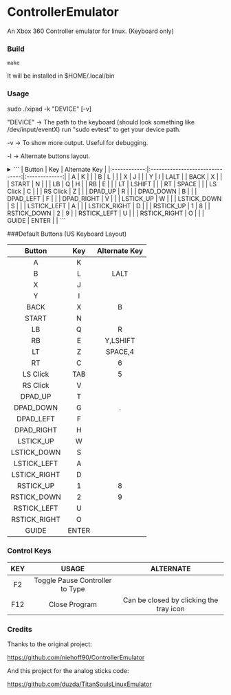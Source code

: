 # ControllerEmulator
An Xbox 360 Controller emulator for linux. (Keyboard only)

### Build

```
make
```

It will be installed in $HOME/.local/bin

### Usage

sudo ./xipad -k "DEVICE" [-v]

"DEVICE" -> The path to the keyboard (should look something like /dev/input/eventX)
            run "sudo evtest" to get your device path.

   -v    -> To show more output. Useful for debugging.

   -l    -> Alternate buttons layout.
   <details>
       <summary>
       ```
       | Button       | Key                             | Alternate Key |
       |:------------:|:-------------------------------:|:-------------:|
       | A            | K                               |               |
       | B            | L                               |               |
       | X            | J                               |               |
       | Y            | I                               | LALT          |
       | BACK         | X                               |               |
       | START        | N                               |               |
       | LB           | Q                               | H             |
       | RB           | E                               |               |
       | LT           | LSHIFT                          |               |
       | RT           | SPACE                           |               |
       | LS Click     | C                               |               |
       | RS Click     | Z                               |               |
       | DPAD_UP      | R                               |               |
       | DPAD_DOWN    | B                               |               |
       | DPAD_LEFT    | F                               |               |
       | DPAD_RIGHT   | V                               |               |
       | LSTICK_UP    | W                               |               |
       | LSTICK_DOWN  | S                               |               |
       | LSTICK_LEFT  | A                               |               |
       | LSTICK_RIGHT | D                               |               |
       | RSTICK_UP    | 1                               | 8             |
       | RSTICK_DOWN  | 2                               | 9             |
       | RSTICK_LEFT  | U                               |               |
       | RSTICK_RIGHT | O                               |               |
       | GUIDE        | ENTER                           |               |
       ```
       </summary>
   </details>

###Default Buttons (US Keyboard Layout)

| Button       | Key                             | Alternate Key |
|:------------:|:-------------------------------:|:-------------:|
| A            | K                               |               |
| B            | L                               | LALT          |
| X            | J                               |               |
| Y            | I                               |               |
| BACK         | X                               | B             |
| START        | N                               |               |
| LB           | Q                               | R             |
| RB           | E                               | Y,LSHIFT      |
| LT           | Z                               | SPACE,4       |
| RT           | C                               | 6             |
| LS Click     | TAB                             | 5             |
| RS Click     | V                               |               |
| DPAD_UP      | T                               |               |
| DPAD_DOWN    | G                               | .             |
| DPAD_LEFT    | F                               |               |
| DPAD_RIGHT   | H                               |               |
| LSTICK_UP    | W                               |               |
| LSTICK_DOWN  | S                               |               |
| LSTICK_LEFT  | A                               |               |
| LSTICK_RIGHT | D                               |               |
| RSTICK_UP    | 1                               | 8             |
| RSTICK_DOWN  | 2                               | 9             |
| RSTICK_LEFT  | U                               |               |
| RSTICK_RIGHT | O                               |               |
| GUIDE        | ENTER                           |               |

### Control Keys

| KEY          | USAGE                           | ALTERNATE     |
|:------------:|:-------------------------------:|:-------------:|
| F2           | Toggle Pause Controller to Type |               |
| F12          | Close Program                   | Can be closed by clicking the tray icon |

### Credits

Thanks to the original project:

https://github.com/niehoff90/ControllerEmulator

And this project for the analog sticks code:

https://github.com/duzda/TitanSoulsLinuxEmulator
